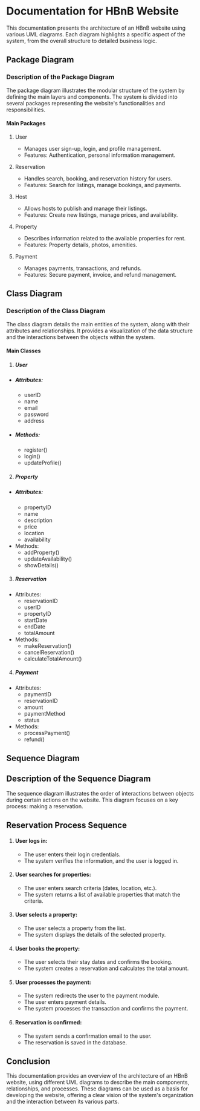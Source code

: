 # Documentation for HBnB Website

This documentation presents the architecture of an HBnB website using various UML diagrams. Each diagram highlights a specific aspect of the system, from the overall structure to detailed business logic.

## Package Diagram
### Description of the Package Diagram

The package diagram illustrates the modular structure of the system by defining the main layers and components. The system is divided into several packages representing the website's functionalities and responsibilities.

#### Main Packages

1. User

    * Manages user sign-up, login, and profile management.
    * Features: Authentication, personal information management.

2. Reservation

    * Handles search, booking, and reservation history for users.
    * Features: Search for listings, manage bookings, and payments.

3. Host

    * Allows hosts to publish and manage their listings.
    * Features: Create new listings, manage prices, and availability.

3. Property

    * Describes information related to the available properties for rent.
    * Features: Property details, photos, amenities.

4. Payment

    * Manages payments, transactions, and refunds.
    * Features: Secure payment, invoice, and refund management.

## Class Diagram

### Description of the Class Diagram

The class diagram details the main entities of the system, along with their attributes and relationships. It provides a visualization of the data structure and the interactions between the objects within the system.

#### Main Classes

1. ##### User

* ##### Attributes:
    * userID
    * name
    * email
    * password
    * address

* ##### Methods:
    * register()
    * login()
    * updateProfile()
    
2. ##### Property

* ##### Attributes:
    * propertyID
    * name
    * description
    * price
    * location
    * availability
* Methods:
    * addProperty()
    * updateAvailability()
    * showDetails()
    
3. ##### Reservation

* Attributes:
    * reservationID
    * userID
    * propertyID
    * startDate
    * endDate
    * totalAmount
* Methods:
    * makeReservation()
    * cancelReservation()
    * calculateTotalAmount()

4. ##### Payment

* Attributes:
    * paymentID
    * reservationID
    * amount
    * paymentMethod
    * status
* Methods:
    * processPayment()
    * refund()

## Sequence Diagram
## Description of the Sequence Diagram

The sequence diagram illustrates the order of interactions between objects during certain actions on the website. This diagram focuses on a key process: making a reservation.

## Reservation Process Sequence

1. #### User logs in:

    * The user enters their login credentials.
    * The system verifies the information, and the user is logged in.

2. #### User searches for properties:

    * The user enters search criteria (dates, location, etc.).
    * The system returns a list of available properties that match the criteria.

3. #### User selects a property:

    * The user selects a property from the list.
    * The system displays the details of the selected property.

4. #### User books the property:

    * The user selects their stay dates and confirms the booking.
    * The system creates a reservation and calculates the total amount.

5. #### User processes the payment:

    * The system redirects the user to the payment module.
    * The user enters payment details.
    * The system processes the transaction and confirms the payment.

6. #### Reservation is confirmed:

     * The system sends a confirmation email to the user.
    * The reservation is saved in the database.

## Conclusion
This documentation provides an overview of the architecture of an HBnB website, using different UML diagrams to describe the main components, relationships, and processes. These diagrams can be used as a basis for developing the website, offering a clear vision of the system's organization and the interaction between its various parts.